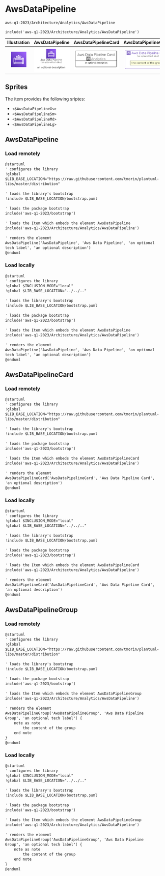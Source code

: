 # AwsDataPipeline


```text
aws-q1-2023/Architecture/Analytics/AwsDataPipeline
```

```text
include('aws-q1-2023/Architecture/Analytics/AwsDataPipeline')
```



| Illustration | AwsDataPipeline | AwsDataPipelineCard | AwsDataPipelineGroup |
| :---: | :---: | :---: | :---: |
| ![illustration for Illustration](../../../aws-q1-2023/Architecture/Analytics/AwsDataPipeline.png) | ![illustration for AwsDataPipeline](../../../aws-q1-2023/Architecture/Analytics/AwsDataPipeline.Local.png) | ![illustration for AwsDataPipelineCard](../../../aws-q1-2023/Architecture/Analytics/AwsDataPipelineCard.Local.png) | ![illustration for AwsDataPipelineGroup](../../../aws-q1-2023/Architecture/Analytics/AwsDataPipelineGroup.Local.png) |



## Sprites
The item provides the following sriptes:

- `<$AwsDataPipelineXs>`
- `<$AwsDataPipelineSm>`
- `<$AwsDataPipelineMd>`
- `<$AwsDataPipelineLg>`





## AwsDataPipeline

### Load remotely
```plantuml
@startuml
' configures the library
!global $LIB_BASE_LOCATION="https://raw.githubusercontent.com/tmorin/plantuml-libs/master/distribution"

' loads the library's bootstrap
!include $LIB_BASE_LOCATION/bootstrap.puml

' loads the package bootstrap
include('aws-q1-2023/bootstrap')

' loads the Item which embeds the element AwsDataPipeline
include('aws-q1-2023/Architecture/Analytics/AwsDataPipeline')

' renders the element
AwsDataPipeline('AwsDataPipeline', 'Aws Data Pipeline', 'an optional tech label', 'an optional description')
@enduml
```

### Load locally
```plantuml
@startuml
' configures the library
!global $INCLUSION_MODE="local"
!global $LIB_BASE_LOCATION="../../.."

' loads the library's bootstrap
!include $LIB_BASE_LOCATION/bootstrap.puml

' loads the package bootstrap
include('aws-q1-2023/bootstrap')

' loads the Item which embeds the element AwsDataPipeline
include('aws-q1-2023/Architecture/Analytics/AwsDataPipeline')

' renders the element
AwsDataPipeline('AwsDataPipeline', 'Aws Data Pipeline', 'an optional tech label', 'an optional description')
@enduml
```

## AwsDataPipelineCard

### Load remotely
```plantuml
@startuml
' configures the library
!global $LIB_BASE_LOCATION="https://raw.githubusercontent.com/tmorin/plantuml-libs/master/distribution"

' loads the library's bootstrap
!include $LIB_BASE_LOCATION/bootstrap.puml

' loads the package bootstrap
include('aws-q1-2023/bootstrap')

' loads the Item which embeds the element AwsDataPipelineCard
include('aws-q1-2023/Architecture/Analytics/AwsDataPipeline')

' renders the element
AwsDataPipelineCard('AwsDataPipelineCard', 'Aws Data Pipeline Card', 'an optional description')
@enduml
```

### Load locally
```plantuml
@startuml
' configures the library
!global $INCLUSION_MODE="local"
!global $LIB_BASE_LOCATION="../../.."

' loads the library's bootstrap
!include $LIB_BASE_LOCATION/bootstrap.puml

' loads the package bootstrap
include('aws-q1-2023/bootstrap')

' loads the Item which embeds the element AwsDataPipelineCard
include('aws-q1-2023/Architecture/Analytics/AwsDataPipeline')

' renders the element
AwsDataPipelineCard('AwsDataPipelineCard', 'Aws Data Pipeline Card', 'an optional description')
@enduml
```

## AwsDataPipelineGroup

### Load remotely
```plantuml
@startuml
' configures the library
!global $LIB_BASE_LOCATION="https://raw.githubusercontent.com/tmorin/plantuml-libs/master/distribution"

' loads the library's bootstrap
!include $LIB_BASE_LOCATION/bootstrap.puml

' loads the package bootstrap
include('aws-q1-2023/bootstrap')

' loads the Item which embeds the element AwsDataPipelineGroup
include('aws-q1-2023/Architecture/Analytics/AwsDataPipeline')

' renders the element
AwsDataPipelineGroup('AwsDataPipelineGroup', 'Aws Data Pipeline Group', 'an optional tech label') {
    note as note
        the content of the group
    end note
}
@enduml
```

### Load locally
```plantuml
@startuml
' configures the library
!global $INCLUSION_MODE="local"
!global $LIB_BASE_LOCATION="../../.."

' loads the library's bootstrap
!include $LIB_BASE_LOCATION/bootstrap.puml

' loads the package bootstrap
include('aws-q1-2023/bootstrap')

' loads the Item which embeds the element AwsDataPipelineGroup
include('aws-q1-2023/Architecture/Analytics/AwsDataPipeline')

' renders the element
AwsDataPipelineGroup('AwsDataPipelineGroup', 'Aws Data Pipeline Group', 'an optional tech label') {
    note as note
        the content of the group
    end note
}
@enduml
```

